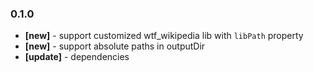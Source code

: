 ### 0.1.0
- **[new]** - support customized wtf_wikipedia lib with `libPath` property
- **[new]** - support absolute paths in outputDir
- **[update]** - dependencies